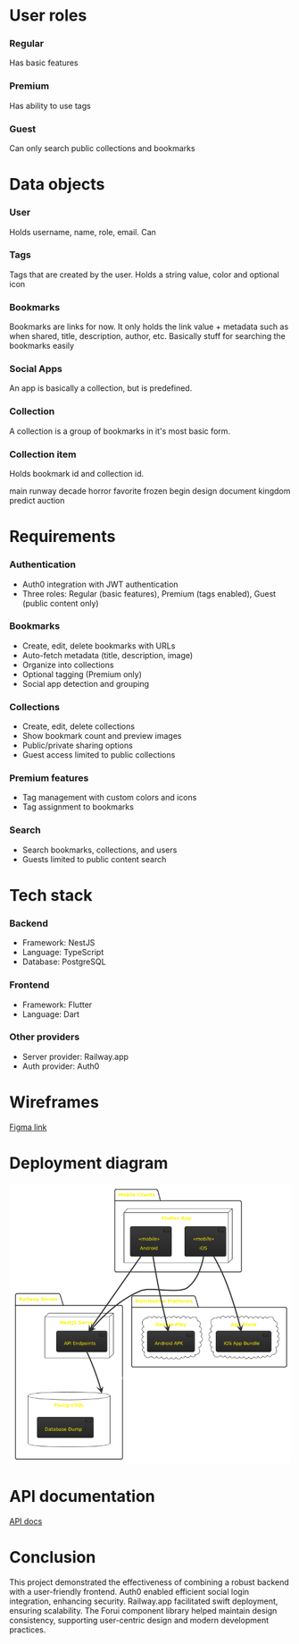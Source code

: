 # User roles

### Regular

Has basic features

### Premium

Has ability to use tags

### Guest

Can only search public collections and bookmarks

# Data objects

### User

Holds username, name, role, email. Can

### Tags

Tags that are created by the user. Holds a string value, color and optional icon

### Bookmarks

Bookmarks are links for now. It only holds the link value + metadata such as when shared, title, description, author, etc. Basically stuff for searching the bookmarks easily

### Social Apps

An app is basically a collection, but is predefined.

### Collection

A collection is a group of bookmarks in it's most basic form.

### Collection item

Holds bookmark id and collection id.

main runway decade horror favorite frozen begin design document kingdom predict auction

# Requirements

### Authentication

- Auth0 integration with JWT authentication
- Three roles: Regular (basic features), Premium (tags enabled), Guest (public content only)

### Bookmarks

- Create, edit, delete bookmarks with URLs
- Auto-fetch metadata (title, description, image)
- Organize into collections
- Optional tagging (Premium only)
- Social app detection and grouping

### Collections

- Create, edit, delete collections
- Show bookmark count and preview images
- Public/private sharing options
- Guest access limited to public collections

### Premium features

- Tag management with custom colors and icons
- Tag assignment to bookmarks

### Search

- Search bookmarks, collections, and users
- Guests limited to public content search

# Tech stack

### Backend

- Framework: NestJS
- Language: TypeScript
- Database: PostgreSQL

### Frontend

- Framework: Flutter
- Language: Dart

### Other providers

- Server provider: Railway.app
- Auth provider: Auth0

# Wireframes

[Figma link](https://www.figma.com/design/aLN6EUvvwk1CG9mQ6co3Nc/Untitled?node-id=0-1&t=JOdLs6bosGI6lIHh-1)

# Deployment diagram

![deployment](./uml.png)

# API documentation

[API docs](https://bookmark-be-production.up.railway.app/api)

# Conclusion

This project demonstrated the effectiveness of combining a robust backend with a user-friendly frontend. Auth0 enabled efficient social login integration, enhancing security. Railway.app facilitated swift deployment, ensuring scalability. The Forui component library helped maintain design consistency, supporting user-centric design and modern development practices.
